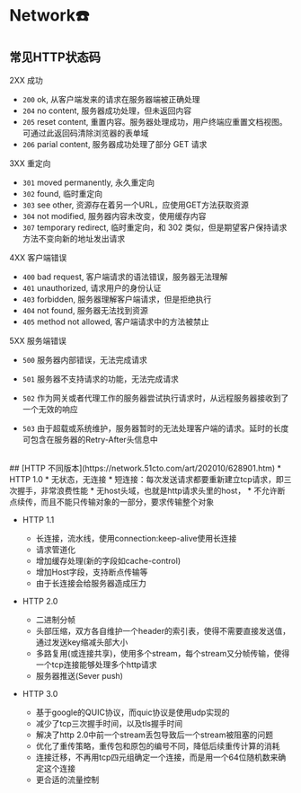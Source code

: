 # Network☎️

## 常见HTTP状态码

  2XX 成功

  * `200` ok, 从客户端发来的请求在服务器端被正确处理
  * `204` no content, 服务器成功处理，但未返回内容
  * `205` reset content,  重置内容。服务器处理成功，用户终端应重置文档视图。可通过此返回码清除浏览器的表单域
  * `206` parial content, 服务器成功处理了部分 GET 请求

  3XX 重定向

  * `301` moved permanently, 永久重定向
  * `302` found, 临时重定向
  * `303` see other, 资源存在着另一个URL，应使用GET方法获取资源
  * `304` not modified, 服务器内容未改变，使用缓存内容
  * `307` temporary redirect, 临时重定向，和 302 类似，但是期望客户保持请求方法不变向新的地址发出请求

  4XX 客户端错误

  * `400` bad request, 客户端请求的语法错误，服务器无法理解
  * `401` unauthorized, 请求用户的身份认证
  * `403` forbidden, 服务器理解客户端请求，但是拒绝执行
  * `404` not found, 服务器无法找到资源
  * `405` method not allowed, 客户端请求中的方法被禁止

  5XX 服务端错误

  * `500` 服务器内部错误，无法完成请求

  * `501` 服务器不支持请求的功能，无法完成请求

  * `502` 作为网关或者代理工作的服务器尝试执行请求时，从远程服务器接收到了一个无效的响应

  * `503` 由于超载或系统维护，服务器暂时的无法处理客户端的请求。延时的长度可包含在服务器的Retry-After头信息中
<br />
## [HTTP 不同版本](https://network.51cto.com/art/202010/628901.htm)
  * HTTP 1.0
    * 无状态，无连接
    * 短连接：每次发送请求都要重新建立tcp请求，即三次握手，非常浪费性能
    * 无host头域，也就是http请求头里的host，
    * 不允许断点续传，而且不能只传输对象的一部分，要求传输整个对象
  
  * HTTP 1.1
    * 长连接，流水线，使用connection:keep-alive使用长连接
    * 请求管道化
    * 增加缓存处理(新的字段如cache-control)
    * 增加Host字段，支持断点传输等
    * 由于长连接会给服务器造成压力

  * HTTP 2.0
    * 二进制分帧
    * 头部压缩，双方各自维护一个header的索引表，使得不需要直接发送值，通过发送key缩减头部大小
    * 多路复用(或连接共享)，使用多个stream，每个stream又分帧传输，使得一个tcp连接能够处理多个http请求
    * 服务器推送(Sever push)

  * HTTP 3.0
    * 基于google的QUIC协议，而quic协议是使用udp实现的
    * 减少了tcp三次握手时间，以及tls握手时间
    * 解决了http 2.0中前一个stream丢包导致后一个stream被阻塞的问题
    * 优化了重传策略，重传包和原包的编号不同，降低后续重传计算的消耗
    * 连接迁移，不再用tcp四元组确定一个连接，而是用一个64位随机数来确定这个连接
    * 更合适的流量控制